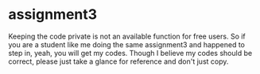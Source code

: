 assignment3
===========
Keeping the code private is not an available function for free users.
So if you are a student like me doing the same assignment3 and happened to step in, yeah, you will get my codes. 
Though I believe my codes should be correct, please just take a glance for reference and don't just copy.

